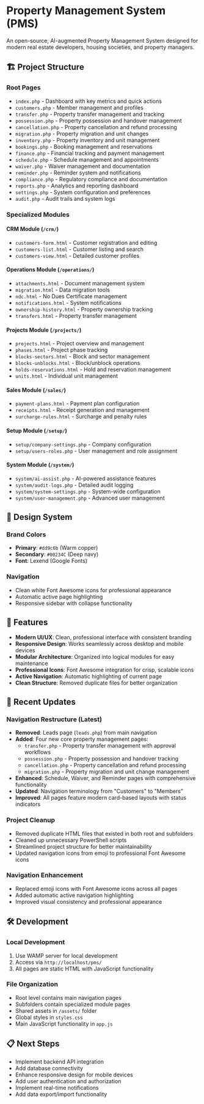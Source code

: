 # Property Management System (PMS)

An open-source, AI-augmented Property Management System designed for modern real estate developers, housing societies, and property managers.

## 🏗️ Project Structure

### Root Pages
- `index.php` - Dashboard with key metrics and quick actions
- `customers.php` - Member management and profiles
- `transfer.php` - Property transfer management and tracking
- `possession.php` - Property possession and handover management
- `cancellation.php` - Property cancellation and refund processing
- `migration.php` - Property migration and unit changes
- `inventory.php` - Property inventory and unit management
- `bookings.php` - Booking management and reservations
- `finance.php` - Financial tracking and payment management
- `schedule.php` - Schedule management and appointments
- `waiver.php` - Waiver management and documentation
- `reminder.php` - Reminder system and notifications
- `compliance.php` - Regulatory compliance and documentation
- `reports.php` - Analytics and reporting dashboard
- `settings.php` - System configuration and preferences
- `audit.php` - Audit trails and system logs

### Specialized Modules

#### CRM Module (`/crm/`)
- `customers-form.html` - Customer registration and editing
- `customers-list.html` - Customer listing and search
- `customers-view.html` - Detailed customer profiles

#### Operations Module (`/operations/`)
- `attachments.html` - Document management system
- `migration.html` - Data migration tools
- `ndc.html` - No Dues Certificate management
- `notifications.html` - System notifications
- `ownership-history.html` - Property ownership tracking
- `transfers.html` - Property transfer management

#### Projects Module (`/projects/`)
- `projects.html` - Project overview and management
- `phases.html` - Project phase tracking
- `blocks-sectors.html` - Block and sector management
- `blocks-unblocks.html` - Block/unblock operations
- `holds-reservations.html` - Hold and reservation management
- `units.html` - Individual unit management

#### Sales Module (`/sales/`)
- `payment-plans.html` - Payment plan configuration
- `receipts.html` - Receipt generation and management
- `surcharge-rules.html` - Surcharge and penalty rules

#### Setup Module (`/setup/`)
- `setup/company-settings.php` - Company configuration
- `setup/users-roles.php` - User management and role assignment

#### System Module (`/system/`)
- `system/ai-assist.php` - AI-powered assistance features
- `system/audit-logs.php` - Detailed audit logging
- `system/system-settings.php` - System-wide configuration
- `system/user-management.php` - Advanced user management

## 🎨 Design System

### Brand Colors
- **Primary**: `#dd9c6b` (Warm copper)
- **Secondary**: `#00234C` (Deep navy)
- **Font**: Lexend (Google Fonts)

### Navigation
- Clean white Font Awesome icons for professional appearance
- Automatic active page highlighting
- Responsive sidebar with collapse functionality

## 🚀 Features

- **Modern UI/UX**: Clean, professional interface with consistent branding
- **Responsive Design**: Works seamlessly across desktop and mobile devices
- **Modular Architecture**: Organized into logical modules for easy maintenance
- **Professional Icons**: Font Awesome integration for crisp, scalable icons
- **Active Navigation**: Automatic highlighting of current page
- **Clean Structure**: Removed duplicate files for better organization

## 📁 Recent Updates

### Navigation Restructure (Latest)
- **Removed**: Leads page (`leads.php`) from main navigation
- **Added**: Four new core property management pages:
  - `transfer.php` - Property transfer management with approval workflows
  - `possession.php` - Property possession and handover tracking
  - `cancellation.php` - Property cancellation and refund processing
  - `migration.php` - Property migration and unit change management
- **Enhanced**: Schedule, Waiver, and Reminder pages with comprehensive functionality
- **Updated**: Navigation terminology from "Customers" to "Members"
- **Improved**: All pages feature modern card-based layouts with status indicators

### Project Cleanup
- Removed duplicate HTML files that existed in both root and subfolders
- Cleaned up unnecessary PowerShell scripts
- Streamlined project structure for better maintainability
- Updated navigation icons from emoji to professional Font Awesome icons

### Navigation Enhancement
- Replaced emoji icons with Font Awesome icons across all pages
- Added automatic active navigation highlighting
- Improved visual consistency and professional appearance

## 🛠️ Development

### Local Development
1. Use WAMP server for local development
2. Access via `http://localhost/pms/`
3. All pages are static HTML with JavaScript functionality

### File Organization
- Root level contains main navigation pages
- Subfolders contain specialized module pages
- Shared assets in `/assets/` folder
- Global styles in `styles.css`
- Main JavaScript functionality in `app.js`

## 📋 Next Steps

- Implement backend API integration
- Add database connectivity
- Enhance responsive design for mobile devices
- Add user authentication and authorization
- Implement real-time notifications
- Add data export/import functionality
